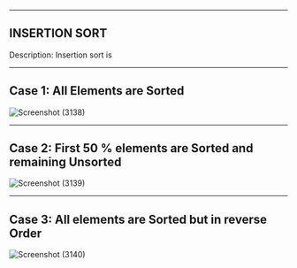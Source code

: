 --------------
INSERTION SORT
--------------

Description: Insertion sort is  

-------------------------------
Case 1: All Elements are Sorted
-------------------------------

![Screenshot (3138)](https://user-images.githubusercontent.com/91931504/207940269-b064acf8-eab6-4a61-a8fb-5eb13f7146ab.png)

-------------------------------------------------------------
Case 2: First 50 % elements are Sorted and remaining Unsorted
-------------------------------------------------------------

![Screenshot (3139)](https://user-images.githubusercontent.com/91931504/207940328-19be312c-276d-41b0-9ec5-25c5e9010507.png)

----------------------------------------------------
Case 3: All elements are Sorted but in reverse Order
----------------------------------------------------

![Screenshot (3140)](https://user-images.githubusercontent.com/91931504/207940451-042a646a-c13b-43ce-974f-69c2f20ffc17.png)





